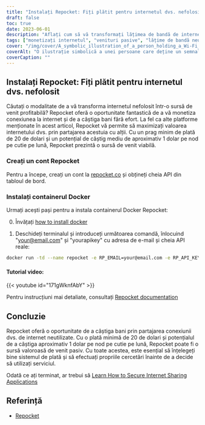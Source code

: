```yaml
---
title: "Instalați Repocket: Fiți plătit pentru internetul dvs. nefolosit"
draft: false
toc: true
date: 2023-06-01
description: "Aflați cum să vă transformați lățimea de bandă de internet nefolosită într-un flux de venit pasiv prin partajarea acesteia cu alții."
tags: ["monetizați internetul", "venituri pasive", "lățime de bandă neutilizată", "share internet", "câștiga bani", "conexiune la internet", "peer-to-peer", "Repocket", "EarnApp", "HoneyGain", "VPN", "în scopuri de răzuire", "opțiuni de plată", "mandate poștale", "BTC", "LTC", "MATIC", "câștiguri", "flexibilitate", "cheie api", "câștiga bani de pe internet nefolosit", "monetizați conexiunea la internet", "venituri pasive din partajarea internetului", "câștigați bani fără efort", "pragul minim de plată", "potențial mediu de câștig", "Recipient Docker Repocket", "Documentație Repocket", "să înțeleagă bine sistemul de plată", "să efectueze cercetări înainte de a utiliza"]
cover: "/img/cover/A_symbolic_illustration_of_a_person_holding_a_Wi-Fi_signal.png"
coverAlt: "O ilustrație simbolică a unei persoane care deține un semnal Wi-Fi cu simboluri de bani care curg în buzunar."
coverCaption: ""
---
```


## Instalați Repocket: Fiți plătit pentru internetul dvs. nefolosit

Căutați o modalitate de a vă transforma internetul nefolosit într-o sursă de venit profitabilă? Repocket oferă o oportunitate fantastică de a vă monetiza conexiunea la internet și de a câștiga bani fără efort. La fel ca alte platforme menționate în acest articol, Repocket vă permite să maximizați valoarea internetului dvs. prin partajarea acestuia cu alții. Cu un prag minim de plată de 20 de dolari și un potențial de câștig mediu de aproximativ 1 dolar pe nod pe cutie pe lună, Repocket prezintă o sursă de venit viabilă.

### Creați un cont Repocket
Pentru a începe, creați un cont la [repocket.co](https://link.repocket.co/raqc) și obțineți cheia API din tabloul de bord.

### Instalați containerul Docker
Urmați acești pași pentru a instala containerul Docker Repocket:

0. Învățați [how to install docker](https://simeononsecurity.ch/other/creating-profitable-low-powered-crypto-miners/#installing-docker)

1. Deschideți terminalul și introduceți următoarea comandă, înlocuind "your@email.com" și "yourapikey" cu adresa de e-mail și cheia API reale:
```bash
docker run -td --name repocket -e RP_EMAIL=your@email.com -e RP_API_KEY=yourapikey -d --restart=always repocket/repocket
```

#### Tutorial video:

{{< youtube id="171gWknfAbY" >}}

Pentru instrucțiuni mai detaliate, consultați [Repocket documentation](https://link.repocket.co/raqc)

## Concluzie
Repocket oferă o oportunitate de a câștiga bani prin partajarea conexiunii dvs. de internet neutilizate. Cu o plată minimă de 20 de dolari și potențialul de a câștiga aproximativ 1 dolar pe nod pe cutie pe lună, Repocket poate fi o sursă valoroasă de venit pasiv. Cu toate acestea, este esențial să înțelegeți bine sistemul de plată și să efectuați propriile cercetări înainte de a decide să utilizați serviciul.

Odată ce ați terminat, ar trebui să [Learn How to Secure Internet Sharing Applications](https://simeononsecurity.ch/other/how-to-secure-internet-sharing-applications/)

## Referință
- [Repocket](https://link.repocket.co/raqc)